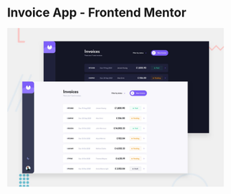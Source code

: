 # Invoice App - Frontend Mentor

![Design preview for the Invoice app coding challenge](./public/preview.jpg)

